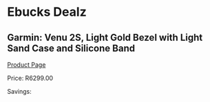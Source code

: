 
# Ebucks Dealz
## Garmin: Venu 2S, Light Gold Bezel with Light Sand Case and Silicone Band
[Product Page](https://www.ebucks.com/web/shop/productSelected.do?prodId=1196060170&catId=1233320031)

Price: R6299.00

Savings: 


	